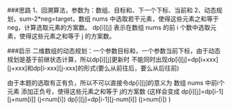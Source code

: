 ###思路
1、回溯算法，参数为：数组、目标和、下一个下标、当前和
2、动态规划，sum-2*neg=target，数组 nums 中选取若干元素，使得这些元素之和等于 neg，计算选取元素的方案数。
 dp[i][j] 表示在数组 nums 的前 i 个数中选取元素，使得这些元素之和等于 j 的方案数。


 ###启示
 二维数组的动态规划：一个参数目标和，一个参数当前下标，由于动态规划是基于前继状态计算，所以dp[i][j]更新时
 不能同时出现dp[i][j]=dp[i+xxx][j+xxx]和dp[i-xxx][j-xxx]的形式(要么从前往后，要么从后往前)

 由于本题的选取有正有负，所以不可以直接令dp[i][j]的意义为 数组 nums 中前i个元素 添加正负号，使得这些元素之和等于 j的方案数
 (这样会变成
 dp[i][j]=dp[i-1][j+num[i]] (j<num[i])
 dp[i][j]=dp[i-1][j-num[i]] (j>num[i])
 )

